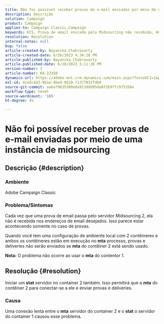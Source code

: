 ```yaml
---
title: Não foi possível receber provas de e-mail enviadas por meio de uma instância de midsourcing
description: Descrição
solution: Campaign
product: Campaign
applies-to: Campaign Classic,Campaign
keywords: KCS, Prova de email enviada pelo Midsourcing não recebida, ACC, campaign classic
resolution: Resolution
internal-notes: null
bug: false
article-created-by: Nayanika Chakravarty
article-created-date: 6/26/2023 4:34:28 PM
article-published-by: Nayanika Chakravarty
article-published-date: 6/28/2023 5:11:28 PM
version-number: 1
article-number: KA-22350
dynamics-url: https://adobe-ent.crm.dynamics.com/main.aspx?forceUCI=1&pagetype=entityrecord&etn=knowledgearticle&id=f2028650-3f14-ee11-8f6e-6045bd006239
exl-id: 4cedc4d3-9b1e-4bed-9d10-71377032fdb9
source-git-commit: aa6a79635380eda913ddd95da0f2b97fc975356e
workflow-type: tm+mt
source-wordcount: '165'
ht-degree: 4%

---
```


# Não foi possível receber provas de e-mail enviadas por meio de uma instância de midsourcing

## Descrição {#description}


### Ambiente

Adobe Campaign Classic

### Problema/Sintomas

Cada vez que uma prova de email passa pelo servidor Midsourcing 2, ela não é recebida nos endereços de email desejados. Isso parece estar acontecendo somente no caso de provas.

Quando você tem uma configuração de ambiente local com 2 contêineres e ambos os contêineres estão em execução no <b>mta</b> processo, provas e deliveries não serão enviados se <b>mta</b> do contêiner 2 está sendo usado.

<b>Nota:</b> O problema não ocorre ao usar o <b>mta</b> do contentor 1.


## Resolução {#resolution}


Iniciar um <b>stat</b> servidor no container 2 também. Isso permitirá que a <b>mta</b> do contêiner 2 para conectar-se a ele e enviar provas e deliveries.

### Causa

Uma conexão lenta entre o <b>mta</b> servidor do container 2 e o <b>stat</b> o servidor do container 1 causou esse problema.
